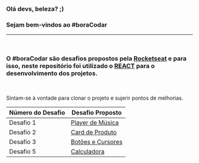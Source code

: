 ### Olá devs, beleza? ;)
### Sejam bem-vindos ao #boraCodar
___
</br>

### O #boraCodar são desafios propostos pela [Rocketseat](https://app.rocketseat.com.br/) e para isso, neste repositório foi utilizado o [REACT](https://reactjs.org/) para o desenvolvimento dos projetos.

</br>

Sintam-se à vontade para clonar o projeto e sujerir pontos de melhorias.

Número do Desafio | Desafio Proposto
--------- | -----
Desafio 1 | [Player de Música](https://github.com/Vicjun22/react-bora-codar/tree/main/player-de-musica)
Desafio 2 | [Card de Produto](https://github.com/Vicjun22/react-bora-codar/tree/main/card-de-produto)
Desafio 3 | [Botões e Cursores](https://github.com/Vicjun22/react-bora-codar/tree/main/botoes-e-cursores)
Desafio 5 | [Calculadora](https://github.com/Vicjun22/react-bora-codar/tree/main/calculadora)
